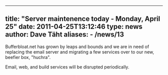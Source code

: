 
---
title: "Server maintenence today - Monday, April 25"
date: 2011-04-25T13:12:46
type: news
author: Dave Täht
aliases:
    - /news/13
---
Bufferbloat.net has grown by leaps and bounds and we are in need of
replacing the email server and migrating a few services over to our new,
beefier box, "huchra".

Email, web, and build services will be disrupted periodically.
